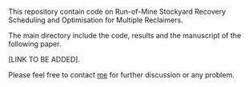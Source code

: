 This repository contain code on Run-of-Mine Stockyard Recovery Scheduling and Optimisation for Multiple Reclaimers.

The main directory include the code, results and the manuscript of the following paper.

[LINK TO BE ADDED].

Please feel free to contact [me](mailto:hirad.assimi@adelaide.edu.au) for further discussion or any problem.
